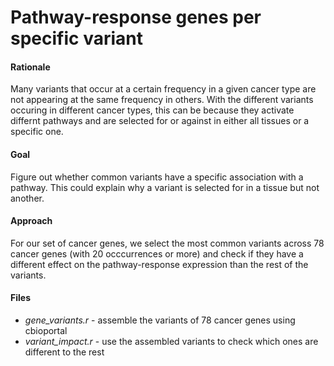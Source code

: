 Pathway-response genes per specific variant
===========================================

#### Rationale

Many variants that occur at a certain frequency in a given cancer type are not
appearing at the same frequency in others. With the different variants occuring
in different cancer types, this can be because they activate differnt pathways
and are selected for or against in either all tissues or a specific one.

#### Goal

Figure out whether common variants have a specific association with a pathway.
This could explain why a variant is selected for in a tissue but not another.

#### Approach

For our set of cancer genes, we select the most common variants across 78 cancer genes (with 20 occcurrences or more) and check if they have a different effect on the pathway-response expression than the rest of the variants.

#### Files

* *gene_variants.r* - assemble the variants of 78 cancer genes using cbioportal
* *variant_impact.r* - use the assembled variants to check which ones are different to the rest
